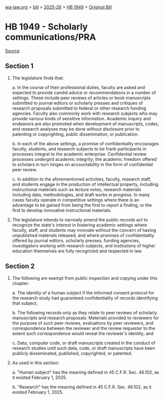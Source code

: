 [wa-law.org](/) > [bill](/bill/) > [2025-26](/bill/2025-26/) > [HB 1949](/bill/2025-26/hb/1949/) > [Original Bill](/bill/2025-26/hb/1949/1/)

# HB 1949 - Scholarly communications/PRA

[Source](http://lawfilesext.leg.wa.gov/biennium/2025-26/Pdf/Bills/House%20Bills/1949.pdf)

## Section 1
1. The legislature finds that:

    a. In the course of their professional duties, faculty are asked and expected to provide candid advice or recommendations in a number of settings. These include peer reviews of articles or book manuscripts submitted to journal editors or scholarly presses and critiques of research proposals submitted to federal or other research funding agencies. Faculty also commonly work with research subjects who may provide various kinds of sensitive information. Academic inquiry and endeavors are also promoted when development of manuscripts, codes, and research analyses may be done without disclosure prior to patenting or copyrighting, public dissemination, or publication.

    b. In each of the above settings, a promise of confidentiality encourages faculty, students, and research subjects to be frank participants in processes integral to the academic enterprise. Confidential review processes undergird academic integrity; the academic freedom offered to scholars in turn hinges on accountability in the form of confidential peer review.

    c. In addition to the aforementioned activities, faculty, research staff, and students engage in the production of intellectual property, including instructional materials such as lecture notes, research materials including data, methodologies, and draft works in progress. In many cases faculty operate in competitive settings where there is an advantage to be gained from being the first to report a finding, or the first to develop innovative instructional materials.

2. The legislature intends to narrowly amend the public records act to recognize the state's interest in fostering academic settings where faculty, staff, and students may innovate without the concern of having unpublished materials released, and where promises of confidentiality offered by journal editors, scholarly presses, funding agencies, investigators working with research subjects, and institutions of higher education themselves are fully recognized and respected in law.

## Section 2
1. The following are exempt from public inspection and copying under this chapter:

    a. The identity of a human subject if the informed consent protocol for the research study had guaranteed confidentiality of records identifying that subject;

    b. The following records only as they relate to peer reviews of scholarly manuscripts and research proposals: Materials provided to reviewers for the purpose of such peer reviews, evaluations by peer reviewers, and correspondence between the reviewer and the review requester to the extent such correspondence would reveal the reviewer's identity; and

    c. Data, computer code, or draft manuscripts created in the conduct of research studies until such data, code, or draft manuscripts have been publicly disseminated, published, copyrighted, or patented.

2. As used in this section:

    a. "Human subject" has the meaning defined in 45 C.F.R. Sec. 46.102, as it existed February 1, 2025.

    b. "Research" has the meaning defined in 45 C.F.R. Sec. 46.102, as it existed February 1, 2025.
